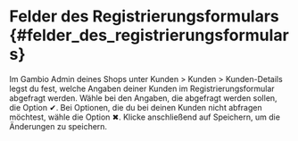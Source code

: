 # Felder des Registrierungsformulars {#felder_des_registrierungsformulars}

Im Gambio Admin deines Shops unter Kunden \> Kunden \> Kunden-Details legst du fest, welche Angaben deiner Kunden im Registrierungsformular abgefragt werden. Wähle bei den Angaben, die abgefragt werden sollen, die Option ✔. Bei Optionen, die du bei deinen Kunden nicht abfragen möchtest, wähle die Option ✖. Klicke anschließend auf Speichern, um die Änderungen zu speichern.



